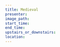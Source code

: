 ```yaml
---
title: Medieval
presenter:
image_path:
start_time:
end_time:
upstairs_or_downstairs:
location:
---
```


